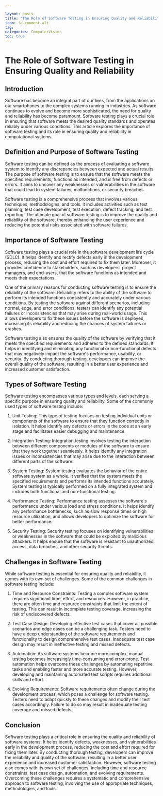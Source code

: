 ```yaml
---

layout: posts
title: "The Role of Software Testing in Ensuring Quality and Reliability"
icon: fa-comment-alt
tag:      
categories: ComputerVision
toc: true
---
```




# The Role of Software Testing in Ensuring Quality and Reliability

## Introduction

Software has become an integral part of our lives, from the applications on our smartphones to the complex systems running in industries. As software continues to evolve and become more sophisticated, the need for quality and reliability has become paramount. Software testing plays a crucial role in ensuring that software meets the desired quality standards and operates reliably under various conditions. This article explores the importance of software testing and its role in ensuring quality and reliability in computational systems.

## Definition and Purpose of Software Testing

Software testing can be defined as the process of evaluating a software system to identify any discrepancies between expected and actual results. The purpose of software testing is to ensure that the software meets the specified requirements, functions as intended, and is free from defects or errors. It aims to uncover any weaknesses or vulnerabilities in the software that could lead to system failures, malfunctions, or security breaches.

Software testing is a comprehensive process that involves various techniques, methodologies, and tools. It includes activities such as test planning, test case development, test execution, defect tracking, and test reporting. The ultimate goal of software testing is to improve the quality and reliability of the software, thereby enhancing the user experience and reducing the potential risks associated with software failures.

## Importance of Software Testing

Software testing plays a crucial role in the software development life cycle (SDLC). It helps identify and rectify defects early in the development process, reducing the cost and effort required to fix them later. Moreover, it provides confidence to stakeholders, such as developers, project managers, and end-users, that the software functions as intended and meets their expectations.

One of the primary reasons for conducting software testing is to ensure the reliability of the software. Reliability refers to the ability of the software to perform its intended functions consistently and accurately under various conditions. By testing the software against different scenarios, including normal, edge, and error conditions, testers can identify any potential failures or inconsistencies that may arise during real-world usage. This allows developers to fix these issues before the software is deployed, increasing its reliability and reducing the chances of system failures or crashes.

Software testing also ensures the quality of the software by verifying that it meets the specified requirements and adheres to the defined standards. It helps in identifying and eliminating any functional or non-functional defects that may negatively impact the software's performance, usability, or security. By conducting thorough testing, developers can improve the overall quality of the software, resulting in a better user experience and increased customer satisfaction.

## Types of Software Testing

Software testing encompasses various types and levels, each serving a specific purpose in ensuring quality and reliability. Some of the commonly used types of software testing include:

1. Unit Testing: This type of testing focuses on testing individual units or components of the software to ensure that they function correctly in isolation. It helps identify any defects or errors in the code at an early stage and facilitates easier debugging and maintenance.

2. Integration Testing: Integration testing involves testing the interaction between different components or modules of the software to ensure that they work together seamlessly. It helps identify any integration issues or inconsistencies that may arise due to the interaction between different parts of the software.

3. System Testing: System testing evaluates the behavior of the entire software system as a whole. It verifies that the system meets the specified requirements and performs its intended functions accurately. System testing is typically performed on a fully integrated system and includes both functional and non-functional testing.

4. Performance Testing: Performance testing assesses the software's performance under various load and stress conditions. It helps identify any performance bottlenecks, such as slow response times or high resource utilization, and allows developers to optimize the software for better performance.

5. Security Testing: Security testing focuses on identifying vulnerabilities or weaknesses in the software that could be exploited by malicious attackers. It helps ensure that the software is resistant to unauthorized access, data breaches, and other security threats.

## Challenges in Software Testing

While software testing is essential for ensuring quality and reliability, it comes with its own set of challenges. Some of the common challenges in software testing include:

1. Time and Resource Constraints: Testing a complex software system requires significant time, effort, and resources. However, in practice, there are often time and resource constraints that limit the extent of testing. This can result in incomplete testing coverage, increasing the risk of undiscovered defects.

2. Test Case Design: Developing effective test cases that cover all possible scenarios and edge cases can be a challenging task. Testers need to have a deep understanding of the software requirements and functionality to design comprehensive test cases. Inadequate test case design may result in ineffective testing and missed defects.

3. Automation: As software systems become more complex, manual testing becomes increasingly time-consuming and error-prone. Test automation helps overcome these challenges by automating repetitive tasks and enabling faster and more accurate testing. However, developing and maintaining automated test scripts requires additional skills and effort.

4. Evolving Requirements: Software requirements often change during the development process, which poses a challenge for software testing. Testers need to adapt quickly to these changes and modify their test cases accordingly. Failure to do so may result in inadequate testing coverage and missed defects.

## Conclusion

Software testing plays a critical role in ensuring the quality and reliability of software systems. It helps identify defects, weaknesses, and vulnerabilities early in the development process, reducing the cost and effort required for fixing them later. By conducting thorough testing, developers can improve the reliability and quality of the software, resulting in a better user experience and increased customer satisfaction. However, software testing also comes with its own set of challenges, including time and resource constraints, test case design, automation, and evolving requirements. Overcoming these challenges requires a systematic and comprehensive approach to software testing, involving the use of appropriate techniques, methodologies, and tools.